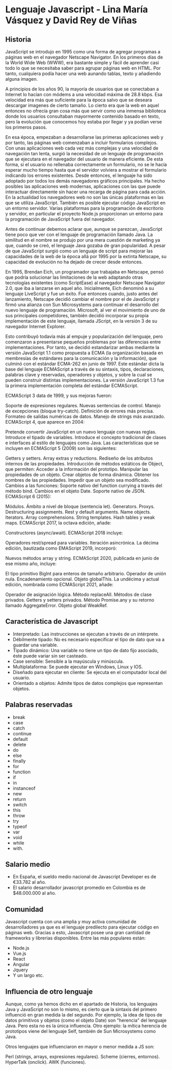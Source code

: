 # Lenguaje Javascript - Lina María Vásquez y David Rey de Viñas
## Historia 
JavaScript se introdujo en 1995 como una forma de agregar programas a páginas web en el navegador Netscape Navigator. En los primeros días de la World Wide Web (WWW), era bastante simple y fácil de aprender casi todo lo que se necesitaba saber para agrupar páginas web en HTML. Por tanto, cualquiera podía hacer una web aunando tablas, texto y añadiendo alguna imagen.

A principios de los años 90, la mayoría de usuarios que se conectaban a Internet lo hacían con módems a una velocidad máxima de 28.8 kbps. Esa velocidad era más que suficiente para la época salvo que se deseara descargar imagenes de cierto tamaño. Lo cierto era que la web en aquel entonces no ofrecía gran cosa más que servir como una inmensa biblioteca donde los usuarios consultaban mayormente contenido basado en texto, pero la evolución que conocemos hoy estaba por llegar y ya podían verse los primeros pasos.

En esa época, empezaban a desarrollarse las primeras aplicaciones web y por tanto, las páginas web comenzaban a incluir formularios complejos. Con unas aplicaciones web cada vez más complejas y una velocidad de navegación tan lenta, surgió la necesidad de un lenguaje de programación que se ejecutara en el navegador del usuario de manera eficiente. De esta forma, si el usuario no rellenaba correctamente un formulario, no se le hacía esperar mucho tiempo hasta que el servidor volviera a mostrar el formulario indicando los errores existentes. Desde entonces, el lenguaje ha sido adoptado por todos los demás navegadores gráficos principales. Ha hecho posibles las aplicaciones web modernas, aplicaciones con las que puede interactuar directamente sin hacer una recarga de página para cada acción. En la actualidad los navegadores web no son las únicas plataformas en las que se utiliza JavaScript. También es posible ejecutar código JavaScript en un entorno servidor. Varias plataformas para la programación de escritorio y servidor, en particular el proyecto Node.js proporcionan un entorno para la programación de JavaScript fuera del navegador.

Antes de continuar debemos aclarar que, aunque se parezcan, JavaScript tiene poco que ver con el lenguaje de programación llamado Java. La similitud en el nombre se produjo por una mera cuestión de marketing ya que, cuando se creó, el lenguaje Java gozaba de gran popularidad. A pesar de que JavaScript surgió como un lenguaje de script para mejorar las capacidades de la web de la época allá por 1995 por la extinta Netscape, su capacidad de evolución no ha dejado de crecer desde entonces.

En 1995, Brendan Eich, un programador que trabajaba en Netscape, pensó que podría solucionar las limitaciones de la web adaptando otras tecnologías existentes (como ScriptEase) al navegador Netscape Navigator 2.0, que iba a lanzarse en aquel año. Inicialmente, Eich denominó a su lenguaje LiveScript y fue un éxito. Fue entonces cuando, justo antes del lanzamiento, Netscape decidió cambiar el nombre por el de JavaScript y firmó una alianza con Sun Microsystems para continuar el desarrollo del nuevo lenguaje de programación. Microsoft, al ver el movimiento de uno de sus principales competidores, también decidió incorporar su propia implementación de este lenguaje, llamada JScript, en la versión 3 de su navegador Internet Explorer.

Esto contribuyó todavía más al empuje y popularización del lenguaje, pero comenzaron a presentarse pequeños problemas por las diferencias entre implementaciones. Por tanto, se decidió estandarizar ambas mediante la versión JavaScript 1.1 como propuesta a ECMA (la organización basada en membresías de estándares para la comunicación y la información), que culminó con el estándar ECMA-262 en junio de 1997. Este estándar dicta la base del lenguaje ECMAScript a través de su sintaxis, tipos, declaraciones, palabras clave y reservadas, operadores y objetos, y sobre la cual se pueden construir distintas implementaciones. La versión JavaScript 1.3 fue la primera implementación completa del estándar ECMAScript.

ECMAScript 3 data de 1999, y sus mejoras fueron:

Soporte de expresiones regulares.
Nuevas sentencias de control.
Manejo de excepciones (bloque try-catch).
Definición de errores más precisa.
Formateo de salidas numéricas de datos.
Manejo de strings más avanzado.
ECMAScript 4, que aparece en 2004:

Pretende convertir JavaScript en un nuevo lenguaje con nuevas reglas.
Introduce el tipado de variables.
Introduce el concepto tradicional de clases e interfaces al estilo de lenguajes como Java.
Las características que se incluyen en ECMAScript 5 (2009) son las siguientes:

Getters y setters.
Array extras y reductions.
Rediseño de los atributos internos de las propiedades.
Introducción de métodos estáticos de Object, que permiten:
Acceder a la información del prototipo.
Manipular las propiedades de un objeto.
Crear objetos de forma dinámica.
Obtener los nombres de las propiedades.
Impedir que un objeto sea modificado.
Cambios a las funciones:
Soporte nativo del function currying a través del método bind.
Cambios en el objeto Date.
Soporte nativo de JSON.
ECMAScript 6 (2015):

Módulos.
Ámbito a nivel de bloque (sentencia let).
Generators.
Proxys.
Destructuring assignments.
Rest y default arguments.
Name objects.
Iterators.
Array comprehensions.
String templates.
Hash tables y weak maps.
ECMAScript 2017, la octava edición, añade:

Constructores (async/await).
ECMAScript 2018 incluye:

Operadores rest/spread para variables.
Iteración asincrónica.
La décima edición, bautizada como EMAScript 2019, incorporó:

Nuevos métodos array y string.
ECMAScript 2020, publicada en junio de ese mismo año, incluye:

El tipo primitivo BigInt para enteros de tamaño arbitrario.
Operador de unión nula.
Encadenamiento opcional.
Objeto globalThis.
La undécima y actual edición, nombrada como ECMAScript 2021, añade:

Operador de asignación lógica.
Método replaceAll.
Métodos de clase privados.
Getters y setters privados.
Método Promise.any y su retorno llamado AggregateError.
Objeto global WeakRef.
## Característica de Javascript
- Interpretado: Las instrucciones se ejecutan a través de un intérprete.
- Débilmente tipado: No es necesario especificar el tipo de dato que va a guardar una variable.
- Tipado dinámico: Una variable no tiene un tipo de dato fijo asociado, éste puede variar sin ser casteado.
- Case sensible: Sensible a la mayúscula y minúscula.
- Multiplataforma: Se puede ejecutar en Windows, Linux y IOS. 
- Diseñado para ejecutar en cliente: Se ejecuta en el computador local del usuario.
- Orientado a objetos: Admite tipos de datos complejos que representan objetos.
## Palabras reservadas
- break 
- case
- catch
- continue
- default
- delete
- do
- else 
- finally 
- for
- function
- if 
- in
- instanceof
- new 
- return
- switch
- this
- throw
- try
- typeof
- var
- void
- while
- with.

## Salario medio
- En España, el sueldo medio nacional de Javascript Developer es de €33.782 al año.
- El salario desarrollador javascript promedio en Colombia es de $48.000.000 al año.
## Comunidad
Javascript cuenta con una amplia y muy activa comunidad de desarrolladores ya que es el lenguaje predilecto para ejecutar código en páginas web. Gracias a esto, Javascript posee una gran cantidad de frameworks y librerias disponibles.
Entre las más populares están:
- Node.js 
- Vue.js
- React
- Angular
- Jquery 
- Y un largo etc.
## Influencia de otro lenguaje
Aunque, como ya hemos dicho en el apartado de Historia, los lenguajes Java y JavaScript no son lo mismo, es cierto que la sintaxis del primero influenció en gran medida la del segundo. Por ejemplo, la idea de tipos de datos primitivos y objetos (como el objeto Date) son "herencia" del lenguaje Java. Pero esta no es la única influencia. Otro ejemplo: la mítica herencia de prototipos viene del lenguaje Self, también de Sun Microsystems como Java.

Otros lenguajes que influenciaron en mayor o menor medida a JS son:

Perl (strings, arrays, expresiones regulares).
Scheme (cierres, entornos).
HyperTalk (onclick).
AWK (funciones).
